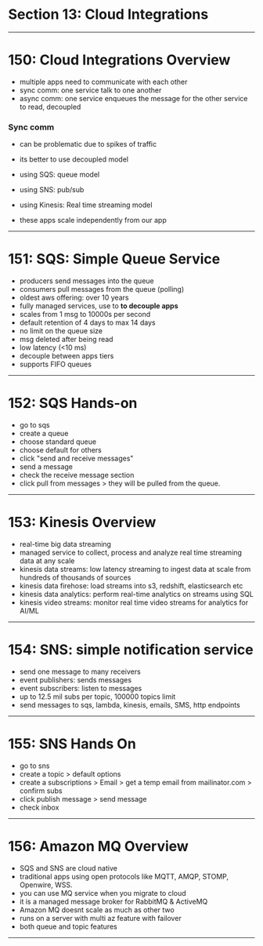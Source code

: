 # Section 13: Cloud Integrations

---

# 150: Cloud Integrations Overview
- multiple apps need to communicate with each other
- sync comm: one service talk to one another
- async comm: one service enqueues the message for the other service to read, decoupled

### Sync comm
- can be problematic due to spikes of traffic
- its better to use decoupled model
- using SQS: queue model
- using SNS: pub/sub
- using Kinesis: Real time streaming model

- these apps scale independently from our app

---

# 151: SQS: Simple Queue Service
- producers send messages into the queue 
- consumers pull messages from the queue (polling)
- oldest aws offering: over 10 years
- fully managed services, use to **to decouple apps**
- scales from 1 msg to 10000s per second
- default retention of 4 days to max 14 days
- no limit on the queue size
- msg deleted after being read
- low latency (<10 ms)
- decouple between apps tiers
- supports FIFO queues

---

# 152: SQS Hands-on
- go to sqs
- create a queue
- choose standard queue
- choose default for others
- click "send and receive messages"
- send a message
- check the receive message section
- click pull from messages > they will be pulled from the queue.

---

# 153: Kinesis Overview
- real-time big data streaming
- managed service to collect, process and analyze real time streaming data at any scale
- kinesis data streams: low latency streaming to ingest data at scale from hundreds of thousands of sources
- kinesis data firehose: load streams into s3, redshift, elasticsearch etc
- kinesis data analytics: perform real-time analytics on streams using SQL
- kinesis video streams: monitor real time video streams for analytics for AI/ML

---

# 154: SNS: simple notification service
- send one message to many receivers
- event publishers: sends messages
- event subscribers: listen to messages
- up to 12.5 mil subs per topic, 100000 topics limit
- send messages to sqs, lambda, kinesis, emails, SMS, http endpoints

---

# 155: SNS Hands On
- go to sns
- create a topic > default options
- create a subscriptions > Email > get a temp email from mailinator.com > confirm subs
- click publish message > send message
- check inbox

---

# 156: Amazon MQ Overview
- SQS and SNS are cloud native
- traditional apps using open protocols like MQTT, AMQP, STOMP, Openwire, WSS.
- you can use MQ service when you migrate to cloud
- it is a managed message broker for RabbitMQ & ActiveMQ
- Amazon MQ doesnt scale as much as other two
- runs on a server with multi az feature with failover
- both queue and topic features

---
